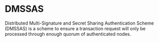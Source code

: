 # DMSSAS
Distributed Multi-Signature and Secret Sharing Authentication Scheme (DMSSAS) is a scheme to ensure a transaction request will only be processed through enough quorum of authenticated nodes.
